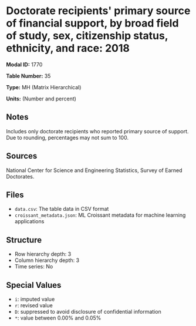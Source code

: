 # Doctorate recipients' primary source of financial support, by broad field of study, sex, citizenship status, ethnicity, and race: 2018

**Modal ID:** 1770

**Table Number:** 35

**Type:** MH (Matrix Hierarchical)

**Units:** (Number and percent)

## Notes

Includes only doctorate recipients who reported primary source of support. Due to rounding, percentages may not sum to 100.

## Sources

National Center for Science and Engineering Statistics, Survey of Earned Doctorates.

## Files

- `data.csv`: The table data in CSV format
- `croissant_metadata.json`: ML Croissant metadata for machine learning applications

## Structure

- Row hierarchy depth: 3
- Column hierarchy depth: 3
- Time series: No

## Special Values

- `i`: imputed value
- `r`: revised value
- `D`: suppressed to avoid disclosure of confidential information
- `*`: value between 0.00% and 0.05%
